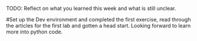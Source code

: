 TODO: Reflect on what you learned this week and what is still unclear.

#Set up the Dev environment and completed the first exercise, read through the articles for the first lab and gotten a head start. Looking forward to learn more into python code.

